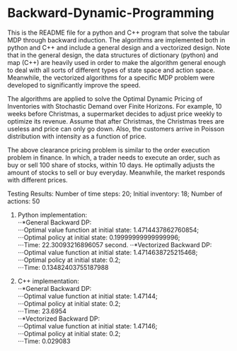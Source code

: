 # Backward-Dynamic-Programming

This is the README file for a python and C++ program that solve the tabular MDP through backward induction. The algorithms are implemented both in python and C++ and include a general design and a vectorized design. Note that in the general design, the data structures of dictionary (python) and map (C++) are heavily used in order to make the algorithm general enough to deal with all sorts of different types of state space and action space. Meanwhile, the vectorized algorithms for a specific MDP problem were developed to significantly improve the speed.

The algorithms are applied to solve the Optimal Dynamic Pricing of Inventories with Stochastic Demand over Finite Horizons. For example, 10 weeks before Christmas, a supermarket decides to adjust price weekly to optimize its revenue. Assume that after Christmas, the Christmas trees are useless and price can only go down. Also, the customers arrive in Poisson distribution with intensity as a function of price.

The above clearance pricing problem is similar to the order execution problem in finance. In which, a trader needs to execute an order, such as buy or sell 100 share of stocks, within 10 days. He optimally adjusts the amount of stocks to sell or buy everyday. Meanwhile, the market responds with different prices.

Testing Results:
Number of time steps:  20; Initial inventory:  18; Number of actions:  50

1. Python implementation:  
⋅⋅*General Backward DP:  
⋅⋅⋅Optimal value function at initial state:  1.4714437862760854;  
⋅⋅⋅Optimal policy at initial state:  0.19999999999999996;  
⋅⋅⋅Time:  22.30093216896057 second. 
⋅⋅*Vectorized Backward DP:  
⋅⋅⋅Optimal value function at initial state:  1.4714638725215468;  
⋅⋅⋅Optimal policy at initial state:  0.2;  
⋅⋅⋅Time:  0.13482403755187988  

2. C++ implementation:  
⋅⋅*General Backward DP:  
⋅⋅⋅Optimal value function at initial state: 1.47144;  
⋅⋅⋅Optimal policy at initial state: 0.2;  
⋅⋅⋅Time: 23.6954  
⋅⋅*Vectorized Backward DP:  
⋅⋅⋅Optimal value function at initial state: 1.47146;  
⋅⋅⋅Optimal policy at initial state: 0.2;  
⋅⋅⋅Time: 0.029083  
